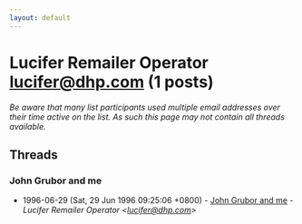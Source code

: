 ```yaml
---
layout: default
---
```


# Lucifer Remailer Operator <lucifer@dhp.com> (1 posts)

_Be aware that many list participants used multiple email addresses over their time active on the list. As such this page may not contain all threads available._

## Threads

### John Grubor and me
+ 1996-06-29 (Sat, 29 Jun 1996 09:25:06 +0800) - [John Grubor and me](/archive/1996/06/2a157f6041bb8eb1f67f348b7344d966539ba2dfa27f1195d81e7295ee834823) - _Lucifer Remailer Operator \<lucifer@dhp.com\>_

